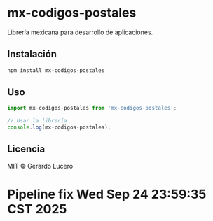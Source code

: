 # mx-codigos-postales

Librería mexicana para desarrollo de aplicaciones.

## Instalación

```bash
npm install mx-codigos-postales
```

## Uso

```javascript
import mx-codigos-postales from 'mx-codigos-postales';

// Usar la librería
console.log(mx-codigos-postales);
```

## Licencia

MIT © Gerardo Lucero
# Pipeline fix Wed Sep 24 23:59:35 CST 2025
